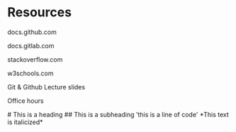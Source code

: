 <h1>Resources</h1>
<p>docs.github.com</p>
<p>docs.gitlab.com</p>
<p>stackoverflow.com</p>
<p>w3schools.com</p>
<p>Git & Github Lecture slides</p>
<p>Office hours</p>
# This is a heading
## This is a subheading
'this is a line of code'
*This text is italicized*
